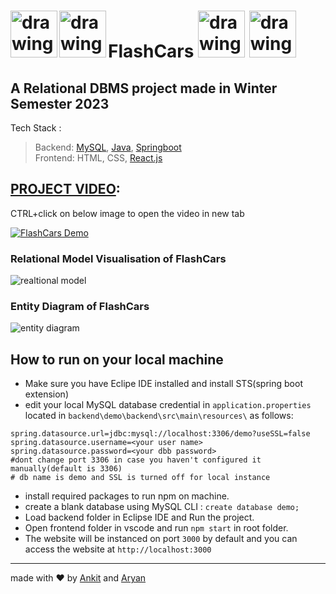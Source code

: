 # FlashCars   <img src="https://media.tenor.com/B9KijlkW9kcAAAAi/car-ride.gif" alt="drawing" width="75"/> <img src="https://media.tenor.com/B9KijlkW9kcAAAAi/car-ride.gif" alt="drawing" width="75"/>  <img src="https://media.tenor.com/B9KijlkW9kcAAAAi/car-ride.gif" alt="drawing" align="left" width="75"/>  <img src="https://media.tenor.com/B9KijlkW9kcAAAAi/car-ride.gif" alt="drawing" align="left" width="75"/> 

## A Relational DBMS project made in Winter Semester 2023 

Tech Stack : 
> Backend: [MySQL](https://www.mysql.com/), [Java](https://www.java.com/en/), [Springboot](https://spring.io/projects/spring-boot) <br> Frontend: HTML, CSS, [React.js](https://react.dev/)


## [PROJECT VIDEO](https://www.youtube.com/watch?v=aR1zt-sso1o):
CTRL+click on below image to open the video in new tab  

[![FlashCars Demo](https://img.youtube.com/vi/aR1zt-sso1o/0.jpg)](https://www.youtube.com/watch?v=aR1zt-sso1o "FlashCars Youtube Demo")

### Relational Model Visualisation of FlashCars  
![realtional model](https://github.com/ankitkat042/FlashCars/assets/79627254/14e2cd42-21fe-44c1-94b7-b1ac95de49e9)


### Entity Diagram of FlashCars
![entity diagram](https://github.com/ankitkat042/FlashCars/assets/79627254/f12c6950-33a1-4a93-a7cc-8c6a3258aab6)



## How to run on your local machine
- Make sure you have Eclipe IDE installed and install STS(spring boot extension)
- edit your local MySQL database credential in ```application.properties``` located in  ```backend\demo\backend\src\main\resources\``` as follows:
```
spring.datasource.url=jdbc:mysql://localhost:3306/demo?useSSL=false
spring.datasource.username=<your user name>
spring.datasource.password=<your dbb password>
#dont change port 3306 in case you haven't configured it manually(default is 3306)
# db name is demo and SSL is turned off for local instance
```
- install required packages to run npm on machine.
- create a blank database using MySQL CLI : ```create database demo;```
- Load backend folder in Eclipse IDE and Run the project.
- Open frontend folder in vscode and run ```npm start``` in root folder.
- The website will be instanced on port ```3000``` by default and you can access the website at ```http://localhost:3000```

----  
made with ❤ by [Ankit](https://github.com/ankitkat042) and [Aryan](https://github.com/Blazzzze)

